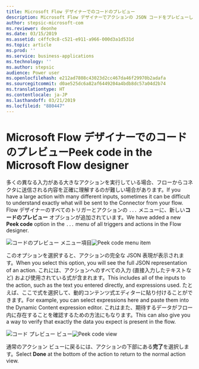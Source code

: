 ```yaml
---
title: Microsoft Flow デザイナーでのコードのプレビュー
description: Microsoft Flow デザイナーでアクションの JSON コードをプレビューします
author: stepsic-microsoft-com
ms.reviewer: deonhe
ms.date: 03/15/2019
ms.assetid: c4ffc9c8-c521-e911-a966-000d3a1d531d
ms.topic: article
ms.prod: ''
ms.service: business-applications
ms.technology: ''
ms.author: stepsic
audience: Power user
ms.openlocfilehash: e212ad7808c43023d2cc467da46f29970b2adafa
ms.sourcegitcommit: d0ae525dc6a82af6449204a4bdb8dc57a04d2b74
ms.translationtype: HT
ms.contentlocale: ja-JP
ms.lasthandoff: 03/21/2019
ms.locfileid: "880447"
---
```

# <a name="peek-code-in-the-microsoft-flow-designer"></a><span data-ttu-id="c455e-103">Microsoft Flow デザイナーでのコードのプレビュー</span><span class="sxs-lookup"><span data-stu-id="c455e-103">Peek code in the Microsoft Flow designer</span></span>




<span data-ttu-id="c455e-104">多くの異なる入力がある大きなアクションを実行している場合、フローからコネクタに送信される内容を正確に理解するのが難しい場合があります。</span><span class="sxs-lookup"><span data-stu-id="c455e-104">If you have a large action with many different inputs, sometimes it can be difficult to understand exactly what will be sent to the Connector from your flow.</span></span> <span data-ttu-id="c455e-105">Flow デザイナーのすべてのトリガーとアクションの `...` メニューに、新しい**コードのプレビュー** オプションが追加されています。</span><span class="sxs-lookup"><span data-stu-id="c455e-105">We have added a new **Peek code** option in the `...` menu of all triggers and actions in the Flow designer.</span></span> 

<span data-ttu-id="c455e-106">![コードのプレビュー メニュー項目](media/peek_code_01.png "コードのプレビュー メニュー項目")</span><span class="sxs-lookup"><span data-stu-id="c455e-106">![Peek code menu item](media/peek_code_01.png "Peek code menu item")</span></span>

<span data-ttu-id="c455e-107">このオプションを選択すると、アクションの完全な JSON 表現が表示されます。</span><span class="sxs-lookup"><span data-stu-id="c455e-107">When you select this option, you will see the full JSON representation of an action.</span></span> <span data-ttu-id="c455e-108">これには、アクションへのすべての入力 (直接入力したテキストなど) および使用されている式が含まれます。</span><span class="sxs-lookup"><span data-stu-id="c455e-108">This includes all of the inputs to the action, such as the text you entered directly, and expressions used.</span></span> <span data-ttu-id="c455e-109">たとえば、ここで式を選択して、動的コンテンツ式エディターに貼り付けることができます。</span><span class="sxs-lookup"><span data-stu-id="c455e-109">For example, you can select expressions here and paste them into the Dynamic Content expression editor.</span></span> <span data-ttu-id="c455e-110">これはまた、期待するデータがフロー内に存在することを確認するための方法にもなります。</span><span class="sxs-lookup"><span data-stu-id="c455e-110">This can also give you a way to verify that exactly the data you expect is present in the flow.</span></span>

<span data-ttu-id="c455e-111">![コード プレビュー ビュー](media/peek_code_02.png "コード プレビュー ビュー")</span><span class="sxs-lookup"><span data-stu-id="c455e-111">![Peek code view](media/peek_code_02.png "Peek code view")</span></span>

<span data-ttu-id="c455e-112">通常のアクション ビューに戻るには、アクションの下部にある**完了**を選択します。</span><span class="sxs-lookup"><span data-stu-id="c455e-112">Select **Done** at the bottom of the action to return to the normal action view.</span></span>